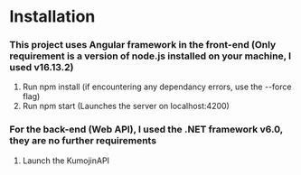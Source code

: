 # Installation

### This project uses Angular framework in the front-end (Only requirement is a version of node.js installed on your machine, I used v16.13.2)

1. Run npm install (if encountering any dependancy errors, use the --force flag)
2. Run npm start (Launches the server on localhost:4200)

### For the back-end (Web API), I used the .NET framework v6.0, they are no further requirements

1. Launch the KumojinAPI
